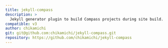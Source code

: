 ```yaml
---
title: jekyll-compass
description: >
  Jekyll generator plugin to build Compass projects during site build.
compatible: v3
author: chikamichi
git: git@github.com:chikamichi/jekyll-compass.git
repository: https://github.com/chikamichi/jekyll-compass
---
```

